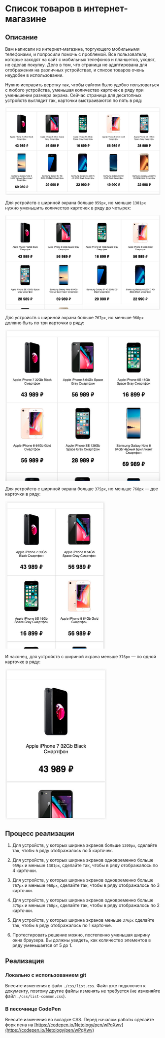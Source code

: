 # Список товаров в интернет-магазине

## Описание

Вам написали из интернет-магазина, торгующего мобильными телефонами, и попросили помочь с проблемой. Все пользователи, которые заходят на сайт с мобильных телефонов и планшетов, уходят, не сделав покупку. Дело в том, что страница не адаптирована для отображения на различных устройствах, и список товаров очень неудобен в использовании. 

Нужно исправить верстку так, чтобы сайтом было удобно пользоваться с любого устройства, уменьшая количество карточек в ряду при уменьшении размера экрана. Сейчас страница для десктопных устройств выглядит так, карточки выстраиваются по пять в ряд:
 
![Product cards layout current 5 cards](../../sources/adaptive-layout-list-5.jpg)

Для устройств с шириной экрана больше `959px`, но меньше `1301px` нужно уменьшить количество карточек в ряду до четырех:

![Product cards layout 4 cards](../../sources/adaptive-layout-list-4.jpg)

Для устройств с шириной экрана больше `767px`, но меньше `960px` должно быть по три карточки в ряду:

![Product cards layout 3 cards](../../sources/adaptive-layout-list-3.jpg)

Для устройств с шириной экрана больше `375px`, но меньше `768px` — две карточки в ряду:

![Product cards layout 2 cards](../../sources/adaptive-layout-list-2.jpg)

И наконец, для устройств с шириной экрана меньше `376px` — по одной карточке в ряду:

![Product cards layout 1 card](../../sources/adaptive-layout-list-1.jpg)

## Процесс реализации

1. Для устройств, у которых ширина экранов больше `1300px`, сделайте так, чтобы в ряду отображалось по 5 карточек.

2. Для устройств, у которых ширина экранов одновременно больше `959px` и меньше `1301px`, сделайте так, чтобы в ряду отображалось по 4 карточки.

3. Для устройств, у которых ширина экранов одновременно больше `767px` и меньше `960px`, сделайте так, чтобы в ряду отображалось по 3 карточки.

4. Для устройств, у которых ширина экранов одновременно больше `375px` и меньше `768px`, сделайте так, чтобы в ряду отображалось по 2 карточки.

5. Для устройств, у которых ширина экранов меньше `376px` сделайте так, чтобы в ряду отображалось по 1 карточке.

6. Протестировать решение можно, постепенно уменьшая ширину окна браузера. Вы должны увидеть, как количество элементов в ряду уменьшается от 5 до 1.

## Реализация

### Локально с использованием git

Внесите изменения в файл `./css/list.css`. Файл уже подключен к документу, поэтому другие файлы изменять не требуется (не изменяйте файл `./css/list-common.css`).

### В песочнице CodePen

Внесите изменения во вкладке CSS. Перед началом работы сделайте форк пена на [https://codepen.io/Netology/pen/wPqXwv](https://codepen.io/Netology/pen/wPqXwv)
